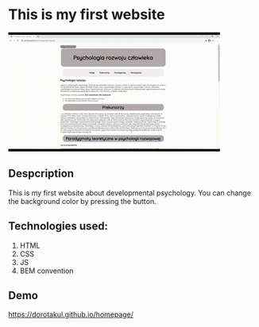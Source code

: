 # This is my first website
![my first website](https://github.com/DorotaKul/homepage/blob/main/gifs/homepage.gif?raw=true)
## Despcription
This is my first website about developmental psychology. You can change the background color by pressing the button. 
## Technologies used:
1. HTML
2. CSS
3. JS
4. BEM convention
## Demo
https://dorotakul.github.io/homepage/

